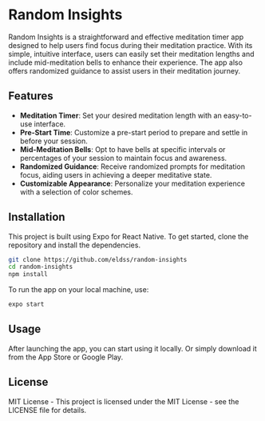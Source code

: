 # Random Insights

Random Insights is a straightforward and effective meditation timer app designed to help users find focus during their meditation practice. With its simple, intuitive interface, users can easily set their meditation lengths and include mid-meditation bells to enhance their experience. The app also offers randomized guidance to assist users in their meditation journey.

## Features

- **Meditation Timer**: Set your desired meditation length with an easy-to-use interface.
- **Pre-Start Time**: Customize a pre-start period to prepare and settle in before your session.
- **Mid-Meditation Bells**: Opt to have bells at specific intervals or percentages of your session to maintain focus and awareness.
- **Randomized Guidance**: Receive randomized prompts for meditation focus, aiding users in achieving a deeper meditative state.
- **Customizable Appearance**: Personalize your meditation experience with a selection of color schemes.

## Installation

This project is built using Expo for React Native. To get started, clone the repository and install the dependencies.

```bash
git clone https://github.com/eldss/random-insights
cd random-insights
npm install
```

To run the app on your local machine, use:

```bash
expo start
```

## Usage

After launching the app, you can start using it locally. Or simply download it from the App Store or Google Play.

## License

MIT License - This project is licensed under the MIT License - see the LICENSE file for details.
